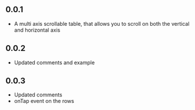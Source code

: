## 0.0.1

* A multi axis scrollable table, that allows you to scroll on both the vertical and horizontal axis

## 0.0.2

* Updated comments and example

## 0.0.3

* Updated comments
* onTap event on the rows